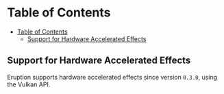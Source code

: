 # Table of Contents

- [Table of Contents](#table-of-contents)
  - [Support for Hardware Accelerated Effects](#support-for-hardware-accelerated-effects)

## Support for Hardware Accelerated Effects

Eruption supports hardware accelerated effects since version `0.3.0`, using the Vulkan API.
